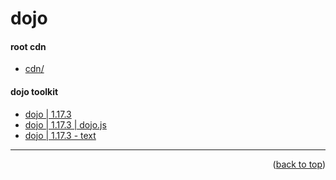 <a name="topage"></a>

# dojo

#### root cdn
* [cdn/](https://koskasmail.github.io/cdn/)

#### dojo toolkit

* [dojo | 1.17.3](https://github.com/koskasmail/cdn/blob/main/01_offline/dojo/dojo.md)
* [dojo | 1.17.3 | dojo.js](https://koskasmail.github.io/cdn/01_offline/dojo/1.17.3/dojo/dojo.js)
* [dojo | 1.17.3 - text](https://koskasmail.github.io/cdn/01_offline/dojo/dojo.md)


-----

<p align="right">(<a href="#topage">back to top</a>)</p>
<br/>
<br/>
